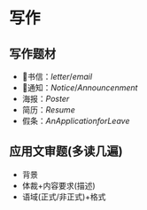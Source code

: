 # 写作

## 写作题材

- 🔨书信：$letter/email$
- 🔨通知：$Notice/Announcenment$
- 海报：$Poster$
- 简历：$Resume$
- 假条：$An Application for Leave$

## 应用文审题(多读几遍)
- 背景
- 体裁+内容要求(描述)
- 语域(正式/非正式)+格式
